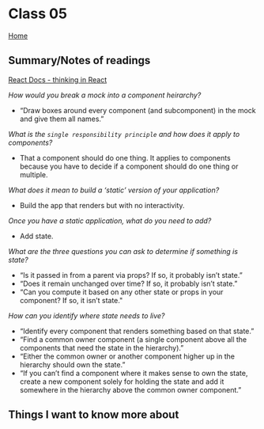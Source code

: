 
# Class 05

[Home](https://markjackson28.github.io/reading-notes/)

## Summary/Notes of readings 

[React Docs - thinking in React](https://reactjs.org/docs/thinking-in-react.html)

*How would you break a mock into a component heirarchy?*

- “Draw boxes around every component (and subcomponent) in the mock and give them all names.”

*What is the ```single responsibility principle``` and how does it apply to components?*

- That a component should do one thing. It applies to components because you have to decide  if a component should do one thing or multiple.

*What does it mean to build a ‘static’ version of your application?*

- Build the app that renders but with no interactivity.

*Once you have a static application, what do you need to add?*

- Add state.

*What are the three questions you can ask to determine if something is state?*

- “Is it passed in from a parent via props? If so, it probably isn’t state.”
- “Does it remain unchanged over time? If so, it probably isn’t state.”
- “Can you compute it based on any other state or props in your component? If so, it isn’t state."

*How can you identify where state needs to live?*

- “Identify every component that renders something based on that state.”
- “Find a common owner component (a single component above all the components that need the state in the hierarchy).”
- “Either the common owner or another component higher up in the hierarchy should own the state.”
- “If you can’t find a component where it makes sense to own the state, create a new component solely for holding the state and add it somewhere in the hierarchy above the common owner component.”

## Things I want to know more about
